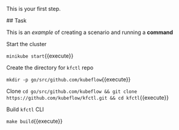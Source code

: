 This is your first step.

## Task

This is an _example_ of creating a scenario and running a **command**

Start the cluster

`minikube start`{{execute}}

Create the directory for `kfctl` repo

`mkdir -p go/src/github.com/kubeflow`{{execute}}

Clone
`cd go/src/github.com/kubeflow && git clone https://github.com/kubeflow/kfctl.git && cd kfctl`{{execute}}

Build `kfctl` CLI

`make build`{{execute}}
